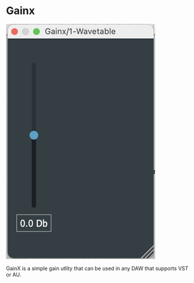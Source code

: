# Gainx
![gainx](./gainx.png)

GainX is a simple gain utlity that can be used in any DAW that supports VST or AU.
